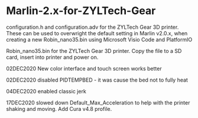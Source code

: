 # Marlin-2.x-for-ZYLTech-Gear
configuration.h and configuration.adv for the ZYLTech Gear 3D printer. These can be used to overwright the default setting in Marlin v2.0.x, when creating a new Robin_nano35.bin using Microsoft Visio Code and PlatformIO  

Robin_nano35.bin for the ZYLTech Gear 3D printer. Copy the file to a SD card, insert into printer and power on. 

02DEC2020 New color interface and touch screen works better

02DEC2020 disabled PIDTEMPBED - it was cause the bed not to fully heat

04DEC2020 enabled classic jerk

17DEC2020 slowed down Default_Max_Acceleration to help with the printer shaking and moving. Add Cura v4.8 profile.
